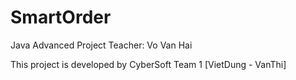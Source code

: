 SmartOrder
==========

Java Advanced Project
Teacher: Vo Van Hai

This project is developed by CyberSoft Team 1 [VietDung - VanThi]